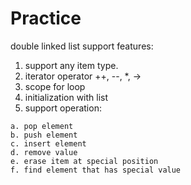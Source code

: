 # Practice

double linked list support features:
  1. support any item type.
  2. iterator operator ++, --, *, ->
  3. scope for loop
  4. initialization with list
  5. support operation:
  
    a. pop element
    b. push element
    c. insert element
    d. remove value
    e. erase item at special position
    f. find element that has special value
